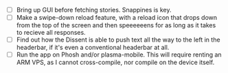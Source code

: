 - [ ] Bring up GUI before fetching stories. Snappines is key.
- [ ] Make a swipe-down reload feature, with a reload icon that drops down from the top of the screen and then speeeeeens for as long as it takes to recieve all responses.
- [ ] Find out how the Dissent is able to push text all the way to the left in the headerbar, if it's even a conventional headerbar at all.
- [ ] Run the app on Phosh and/or plasma-mobile. This will require renting an ARM VPS, as I cannot cross-compile, nor compile on the device itself.
